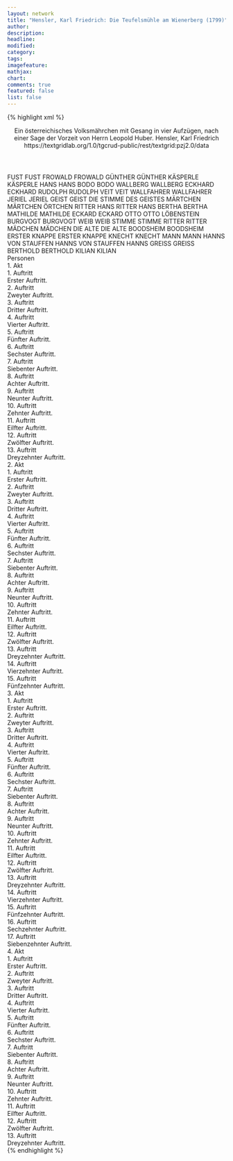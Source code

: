 ```yaml
---
layout: network
title: "Hensler, Karl Friedrich: Die Teufelsmühle am Wienerberg (1799)"
author:
description:
headline:
modified:
category:
tags:
imagefeature:
mathjax:
chart:
comments: true
featured: false
list: false
---
```

{% highlight xml %}
<?xml-model href="https://raw.githubusercontent.com/DLiNa/project/master/rules/lina.rnc"?><?xml-model href="https://raw.githubusercontent.com/DLiNa/project/master/rules/lina.sch"?>
<play xmlns="http://lina.digital">
  <header>
    <title>Die Teufelsmühle am Wienerberg</title>
    <subtitle>Ein österreichisches Volksmährchen mit Gesang in vier Aufzügen, nach einer Sage der Vorzeit von Herrn Leopold Huber.</subtitle>
    <genretitle/>
    <author>Hensler, Karl Friedrich</author>
    <date type="print" when="1799"/>
    <date type="premiere"/>
    <date type="written"/>
    <source>https://textgridlab.org/1.0/tgcrud-public/rest/textgrid:pzj2.0/data</source>
  </header>
  <personae>
    <character>
      <name>FUST</name>
      <alias xml:id="fust">
        <name>FUST</name>
      </alias>
    </character>
    <character>
      <name>FROWALD</name>
      <alias xml:id="frowald">
        <name>FROWALD</name>
      </alias>
    </character>
    <character>
      <name>GÜNTHER</name>
      <alias xml:id="günther">
        <name>GÜNTHER</name>
      </alias>
    </character>
    <character>
      <name>KÄSPERLE</name>
      <alias xml:id="käsperle">
        <name>KÄSPERLE</name>
      </alias>
    </character>
    <character>
      <name>HANS</name>
      <alias xml:id="hans">
        <name>HANS</name>
      </alias>
    </character>
    <character>
      <name>BODO</name>
      <alias xml:id="bodo">
        <name>BODO</name>
      </alias>
    </character>
    <character>
      <name>WALLBERG</name>
      <alias xml:id="wallberg">
        <name>WALLBERG</name>
      </alias>
    </character>
    <character>
      <name>ECKHARD</name>
      <alias xml:id="eckhard">
        <name>ECKHARD</name>
      </alias>
    </character>
    <character>
      <name>RUDOLPH</name>
      <alias xml:id="rudolph">
        <name>RUDOLPH</name>
      </alias>
    </character>
    <character>
      <name>VEIT</name>
      <alias xml:id="veit">
        <name>VEIT</name>
      </alias>
    </character>
    <character>
      <name>WALLFAHRER</name>
      <alias xml:id="wallfahrer">
        <name>WALLFAHRER</name>
      </alias>
    </character>
    <character>
      <name>JERIEL</name>
      <alias xml:id="jeriel">
        <name>JERIEL</name>
      </alias>
    </character>
    <character>
      <name>GEIST</name>
      <alias xml:id="geist">
        <name>GEIST</name>
      </alias>
      <alias xml:id="die_stimme_des_geistes">
        <name>DIE STIMME DES GEISTES</name>
      </alias>
    </character>
    <character>
      <name>MÄRTCHEN</name>
      <alias xml:id="märtchen">
        <name>MÄRTCHEN</name>
      </alias>
      <alias xml:id="örtchen">
        <name>ÖRTCHEN</name>
      </alias>
    </character>
    <character>
      <name>RITTER HANS</name>
      <alias xml:id="ritter_hans">
        <name>RITTER HANS</name>
      </alias>
    </character>
    <character>
      <name>BERTHA</name>
      <alias xml:id="bertha">
        <name>BERTHA</name>
      </alias>
    </character>
    <character>
      <name>MATHILDE</name>
      <alias xml:id="mathilde">
        <name>MATHILDE</name>
      </alias>
    </character>
    <character>
      <name>ECKARD</name>
      <alias xml:id="eckard">
        <name>ECKARD</name>
      </alias>
    </character>
    <character>
      <name>OTTO</name>
      <alias xml:id="otto">
        <name>OTTO</name>
      </alias>
      <alias xml:id="löbenstein">
        <name>LÖBENSTEIN</name>
      </alias>
    </character>
    <character>
      <name>BURGVOGT</name>
      <alias xml:id="burgvogt">
        <name>BURGVOGT</name>
      </alias>
    </character>
    <character>
      <name>WEIB</name>
      <alias xml:id="weib">
        <name>WEIB</name>
      </alias>
    </character>
    <character>
      <name>STIMME</name>
      <alias xml:id="stimme">
        <name>STIMME</name>
      </alias>
    </character>
    <character>
      <name>RITTER</name>
      <alias xml:id="ritter">
        <name>RITTER</name>
      </alias>
    </character>
    <character>
      <name>MÄDCHEN</name>
      <alias xml:id="mädchen">
        <name>MÄDCHEN</name>
      </alias>
    </character>
    <character>
      <name>DIE ALTE</name>
      <alias xml:id="die_alte">
        <name>DIE ALTE</name>
      </alias>
    </character>
    <character>
      <name>BOODSHEIM</name>
      <alias xml:id="boodsheim">
        <name>BOODSHEIM</name>
      </alias>
    </character>
    <character>
      <name>ERSTER KNAPPE</name>
      <alias xml:id="erster_knappe">
        <name>ERSTER KNAPPE</name>
      </alias>
    </character>
    <character>
      <name>KNECHT</name>
      <alias xml:id="knecht">
        <name>KNECHT</name>
      </alias>
    </character>
    <character>
      <name>MANN</name>
      <alias xml:id="mann">
        <name>MANN</name>
      </alias>
    </character>
    <character>
      <name>HANNS VON STAUFFEN</name>
      <alias xml:id="hanns_von_stauffen">
        <name>HANNS VON STAUFFEN</name>
      </alias>
      <alias xml:id="hanns">
        <name>HANNS</name>
      </alias>
    </character>
    <character>
      <name>GREISS</name>
      <alias xml:id="greiss">
        <name>GREISS</name>
      </alias>
    </character>
    <character>
      <name>BERTHOLD</name>
      <alias xml:id="berthold">
        <name>BERTHOLD</name>
      </alias>
    </character>
    <character>
      <name>KILIAN</name>
      <alias xml:id="kilian">
        <name>KILIAN</name>
      </alias>
    </character>
  </personae>
  <text>
    <div>
      <head>Personen</head>
    </div>
    <div>
      <head>1. Akt</head>
      <div>
        <head>1. Auftritt</head>
        <div>
          <head>Erster Auftritt.</head>
          <sp who="#fust">
            <amount n="3" unit="speech_acts"/>
            <amount n="38" unit="words"/>
            <amount n="3" unit="lines"/>
            <amount n="216" unit="chars"/>
          </sp>
          <sp who="#frowald">
            <amount n="3" unit="speech_acts"/>
            <amount n="116" unit="words"/>
            <amount n="1" unit="lines"/>
            <amount n="627" unit="chars"/>
          </sp>
          <sp who="#günther">
            <amount n="1" unit="speech_acts"/>
            <amount n="4" unit="words"/>
            <amount n="1" unit="lines"/>
            <amount n="23" unit="chars"/>
          </sp>
          <sp who="#käsperle">
            <amount n="2" unit="speech_acts"/>
            <amount n="38" unit="words"/>
            <amount n="1" unit="lines"/>
            <amount n="224" unit="chars"/>
          </sp>
          <sp who="#hans">
            <amount n="2" unit="speech_acts"/>
            <amount n="28" unit="words"/>
            <amount n="1" unit="lines"/>
            <amount n="153" unit="chars"/>
          </sp>
          <sp who="#bodo">
            <amount n="1" unit="speech_acts"/>
            <amount n="9" unit="words"/>
            <amount n="1" unit="lines"/>
            <amount n="42" unit="chars"/>
          </sp>
          <sp who="#wallberg">
            <amount n="1" unit="speech_acts"/>
            <amount n="5" unit="words"/>
            <amount n="1" unit="lines"/>
            <amount n="22" unit="chars"/>
          </sp>
          <sp who="#eckhard">
            <amount n="2" unit="speech_acts"/>
            <amount n="78" unit="words"/>
            <amount n="392" unit="chars"/>
          </sp>
        </div>
      </div>
      <div>
        <head>2. Auftritt</head>
        <div>
          <head>Zweyter Auftritt.</head>
          <sp who="#rudolph">
            <amount n="1" unit="speech_acts"/>
            <amount n="6" unit="words"/>
            <amount n="1" unit="lines"/>
            <amount n="38" unit="chars"/>
          </sp>
          <sp who="#fust">
            <amount n="2" unit="speech_acts"/>
            <amount n="32" unit="words"/>
            <amount n="2" unit="lines"/>
            <amount n="178" unit="chars"/>
          </sp>
          <sp who="#bodo">
            <amount n="1" unit="speech_acts"/>
            <amount n="20" unit="words"/>
            <amount n="107" unit="chars"/>
          </sp>
          <sp who="#wallberg">
            <amount n="1" unit="speech_acts"/>
            <amount n="10" unit="words"/>
            <amount n="1" unit="lines"/>
            <amount n="72" unit="chars"/>
          </sp>
          <sp who="#günther">
            <amount n="1" unit="speech_acts"/>
            <amount n="4" unit="words"/>
            <amount n="1" unit="lines"/>
            <amount n="34" unit="chars"/>
          </sp>
          <sp who="#eckhard">
            <amount n="2" unit="speech_acts"/>
            <amount n="49" unit="words"/>
            <amount n="1" unit="lines"/>
            <amount n="239" unit="chars"/>
          </sp>
          <sp who="#käsperle">
            <amount n="1" unit="speech_acts"/>
            <amount n="17" unit="words"/>
            <amount n="1" unit="lines"/>
            <amount n="86" unit="chars"/>
          </sp>
        </div>
      </div>
      <div>
        <head>3. Auftritt</head>
        <div>
          <head>Dritter Auftritt.</head>
          <sp who="#frowald">
            <amount n="2" unit="speech_acts"/>
            <amount n="31" unit="words"/>
            <amount n="1" unit="lines"/>
            <amount n="192" unit="chars"/>
          </sp>
          <sp who="#günther">
            <amount n="5" unit="speech_acts"/>
            <amount n="60" unit="words"/>
            <amount n="4" unit="lines"/>
            <amount n="329" unit="chars"/>
          </sp>
          <sp who="#veit">
            <amount n="3" unit="speech_acts"/>
            <amount n="55" unit="words"/>
            <amount n="2" unit="lines"/>
            <amount n="310" unit="chars"/>
          </sp>
        </div>
      </div>
      <div>
        <head>4. Auftritt</head>
        <div>
          <head>Vierter Auftritt.</head>
          <sp who="#wallfahrer">
            <amount n="4" unit="speech_acts"/>
            <amount n="117" unit="words"/>
            <amount n="2" unit="lines"/>
            <amount n="615" unit="chars"/>
          </sp>
          <sp who="#günther">
            <amount n="5" unit="speech_acts"/>
            <amount n="91" unit="words"/>
            <amount n="3" unit="lines"/>
            <amount n="485" unit="chars"/>
          </sp>
          <sp who="#veit">
            <amount n="3" unit="speech_acts"/>
            <amount n="235" unit="words"/>
            <amount n="26" unit="lines"/>
            <amount n="1247" unit="chars"/>
          </sp>
          <sp who="#frowald">
            <amount n="1" unit="speech_acts"/>
            <amount n="79" unit="words"/>
            <amount n="387" unit="chars"/>
          </sp>
        </div>
      </div>
      <div>
        <head>5. Auftritt</head>
        <div>
          <head>Fünfter Auftritt.</head>
          <sp who="#günther">
            <amount n="5" unit="speech_acts"/>
            <amount n="44" unit="words"/>
            <amount n="4" unit="lines"/>
            <amount n="234" unit="chars"/>
          </sp>
          <sp who="#wallfahrer">
            <amount n="4" unit="speech_acts"/>
            <amount n="109" unit="words"/>
            <amount n="1" unit="lines"/>
            <amount n="614" unit="chars"/>
          </sp>
          <sp who="#jeriel">
            <amount n="1" unit="speech_acts"/>
            <amount n="36" unit="words"/>
            <amount n="6" unit="lines"/>
            <amount n="186" unit="chars"/>
          </sp>
          <sp who="#geist">
            <amount n="1" unit="speech_acts"/>
            <amount n="9" unit="words"/>
            <amount n="1" unit="lines"/>
            <amount n="53" unit="chars"/>
          </sp>
        </div>
      </div>
      <div>
        <head>6. Auftritt</head>
        <div>
          <head>Sechster Auftritt.</head>
          <sp who="#günther">
            <amount n="9" unit="speech_acts"/>
            <amount n="98" unit="words"/>
            <amount n="8" unit="lines"/>
            <amount n="552" unit="chars"/>
          </sp>
          <sp who="#käsperle">
            <amount n="8" unit="speech_acts"/>
            <amount n="181" unit="words"/>
            <amount n="2" unit="lines"/>
            <amount n="938" unit="chars"/>
          </sp>
        </div>
      </div>
      <div>
        <head>7. Auftritt</head>
        <div>
          <head>Siebenter Auftritt.</head>
          <sp who="#käsperle">
            <amount n="7" unit="speech_acts"/>
            <amount n="240" unit="words"/>
            <amount n="16" unit="lines"/>
            <amount n="1177" unit="chars"/>
          </sp>
          <sp who="#hans">
            <amount n="6" unit="speech_acts"/>
            <amount n="97" unit="words"/>
            <amount n="5" unit="lines"/>
            <amount n="489" unit="chars"/>
          </sp>
        </div>
      </div>
      <div>
        <head>8. Auftritt</head>
        <div>
          <head>Achter Auftritt.</head>
          <sp who="#hans">
            <amount n="7" unit="speech_acts"/>
            <amount n="155" unit="words"/>
            <amount n="9" unit="lines"/>
            <amount n="835" unit="chars"/>
          </sp>
          <sp who="#märtchen">
            <amount n="6" unit="speech_acts"/>
            <amount n="143" unit="words"/>
            <amount n="8" unit="lines"/>
            <amount n="751" unit="chars"/>
          </sp>
          <sp who="#hans #märtchen">
            <amount n="1" unit="speech_acts"/>
            <amount n="32" unit="words"/>
            <amount n="4" unit="lines"/>
            <amount n="179" unit="chars"/>
          </sp>
        </div>
      </div>
      <div>
        <head>9. Auftritt</head>
        <div>
          <head>Neunter Auftritt.</head>
          <sp who="#günther">
            <amount n="6" unit="speech_acts"/>
            <amount n="237" unit="words"/>
            <amount n="1" unit="lines"/>
            <amount n="1277" unit="chars"/>
          </sp>
          <sp who="#ritter_hans">
            <amount n="5" unit="speech_acts"/>
            <amount n="48" unit="words"/>
            <amount n="4" unit="lines"/>
            <amount n="296" unit="chars"/>
          </sp>
        </div>
      </div>
      <div>
        <head>10. Auftritt</head>
        <div>
          <head>Zehnter Auftritt.</head>
          <sp who="#bertha">
            <amount n="4" unit="speech_acts"/>
            <amount n="75" unit="words"/>
            <amount n="1" unit="lines"/>
            <amount n="406" unit="chars"/>
          </sp>
          <sp who="#mathilde">
            <amount n="4" unit="speech_acts"/>
            <amount n="47" unit="words"/>
            <amount n="4" unit="lines"/>
            <amount n="244" unit="chars"/>
          </sp>
        </div>
      </div>
      <div>
        <head>11. Auftritt</head>
        <div>
          <head>Eilfter Auftritt.</head>
          <sp who="#jeriel">
            <amount n="3" unit="speech_acts"/>
            <amount n="68" unit="words"/>
            <amount n="1" unit="lines"/>
            <amount n="357" unit="chars"/>
          </sp>
          <sp who="#bertha">
            <amount n="2" unit="speech_acts"/>
            <amount n="25" unit="words"/>
            <amount n="1" unit="lines"/>
            <amount n="138" unit="chars"/>
          </sp>
          <sp who="#mathilde">
            <amount n="1" unit="speech_acts"/>
            <amount n="114" unit="words"/>
            <amount n="16" unit="lines"/>
            <amount n="611" unit="chars"/>
          </sp>
        </div>
      </div>
      <div>
        <head>12. Auftritt</head>
        <div>
          <head>Zwölfter Auftritt.</head>
          <sp who="#mathilde">
            <amount n="9" unit="speech_acts"/>
            <amount n="62" unit="words"/>
            <amount n="8" unit="lines"/>
            <amount n="320" unit="chars"/>
          </sp>
          <sp who="#bertha">
            <amount n="1" unit="speech_acts"/>
            <amount n="12" unit="words"/>
            <amount n="1" unit="lines"/>
            <amount n="54" unit="chars"/>
          </sp>
          <sp who="#günther">
            <amount n="8" unit="speech_acts"/>
            <amount n="178" unit="words"/>
            <amount n="4" unit="lines"/>
            <amount n="942" unit="chars"/>
          </sp>
        </div>
      </div>
      <div>
        <head>13. Auftritt</head>
        <div>
          <head>Dreyzehnter Auftritt.</head>
          <sp who="#löbenstein">
            <amount n="7" unit="speech_acts"/>
            <amount n="119" unit="words"/>
            <amount n="4" unit="lines"/>
            <amount n="684" unit="chars"/>
          </sp>
          <sp who="#mathilde">
            <amount n="2" unit="speech_acts"/>
            <amount n="14" unit="words"/>
            <amount n="2" unit="lines"/>
            <amount n="62" unit="chars"/>
          </sp>
          <sp who="#günther">
            <amount n="3" unit="speech_acts"/>
            <amount n="36" unit="words"/>
            <amount n="3" unit="lines"/>
            <amount n="195" unit="chars"/>
          </sp>
          <sp who="#hans">
            <amount n="1" unit="speech_acts"/>
            <amount n="42" unit="words"/>
            <amount n="241" unit="chars"/>
          </sp>
          <sp who="#geist">
            <amount n="1" unit="speech_acts"/>
            <amount n="17" unit="words"/>
            <amount n="102" unit="chars"/>
          </sp>
        </div>
      </div>
    </div>
    <div>
      <head>2. Akt</head>
      <div>
        <head>1. Auftritt</head>
        <div>
          <head>Erster Auftritt.</head>
          <sp who="#wallberg">
            <amount n="4" unit="speech_acts"/>
            <amount n="40" unit="words"/>
            <amount n="4" unit="lines"/>
            <amount n="201" unit="chars"/>
          </sp>
          <sp who="#hanns">
            <amount n="3" unit="speech_acts"/>
            <amount n="192" unit="words"/>
            <amount n="12" unit="lines"/>
            <amount n="969" unit="chars"/>
          </sp>
          <sp who="#fust">
            <amount n="2" unit="speech_acts"/>
            <amount n="59" unit="words"/>
            <amount n="331" unit="chars"/>
          </sp>
          <sp who="#bodo">
            <amount n="2" unit="speech_acts"/>
            <amount n="34" unit="words"/>
            <amount n="1" unit="lines"/>
            <amount n="183" unit="chars"/>
          </sp>
          <sp who="#eckard">
            <amount n="1" unit="speech_acts"/>
            <amount n="47" unit="words"/>
            <amount n="257" unit="chars"/>
          </sp>
        </div>
      </div>
      <div>
        <head>2. Auftritt</head>
        <div>
          <head>Zweyter Auftritt.</head>
          <sp who="#käsperle">
            <amount n="4" unit="speech_acts"/>
            <amount n="121" unit="words"/>
            <amount n="2" unit="lines"/>
            <amount n="601" unit="chars"/>
          </sp>
          <sp who="#wallberg">
            <amount n="1" unit="speech_acts"/>
            <amount n="11" unit="words"/>
            <amount n="1" unit="lines"/>
            <amount n="62" unit="chars"/>
          </sp>
          <sp who="#bodo">
            <amount n="1" unit="speech_acts"/>
            <amount n="8" unit="words"/>
            <amount n="1" unit="lines"/>
            <amount n="47" unit="chars"/>
          </sp>
          <sp who="#eckard">
            <amount n="1" unit="speech_acts"/>
            <amount n="14" unit="words"/>
            <amount n="1" unit="lines"/>
            <amount n="77" unit="chars"/>
          </sp>
          <sp who="#fust">
            <amount n="3" unit="speech_acts"/>
            <amount n="84" unit="words"/>
            <amount n="449" unit="chars"/>
          </sp>
          <sp who="#käsperle #wallberg #bodo #eckard #fust">
            <amount n="1" unit="speech_acts"/>
            <amount n="5" unit="words"/>
            <amount n="1" unit="lines"/>
            <amount n="20" unit="chars"/>
          </sp>
        </div>
      </div>
      <div>
        <head>3. Auftritt</head>
        <div>
          <head>Dritter Auftritt.</head>
          <sp who="#käsperle">
            <amount n="11" unit="speech_acts"/>
            <amount n="282" unit="words"/>
            <amount n="5" unit="lines"/>
            <amount n="1447" unit="chars"/>
          </sp>
          <sp who="#günther">
            <amount n="10" unit="speech_acts"/>
            <amount n="129" unit="words"/>
            <amount n="8" unit="lines"/>
            <amount n="675" unit="chars"/>
          </sp>
        </div>
      </div>
      <div>
        <head>4. Auftritt</head>
        <div>
          <head>Vierter Auftritt.</head>
          <sp who="#veit">
            <amount n="4" unit="speech_acts"/>
            <amount n="176" unit="words"/>
            <amount n="17" unit="lines"/>
            <amount n="894" unit="chars"/>
          </sp>
          <sp who="#günther">
            <amount n="1" unit="speech_acts"/>
            <amount n="38" unit="words"/>
            <amount n="197" unit="chars"/>
          </sp>
          <sp who="#käsperle">
            <amount n="2" unit="speech_acts"/>
            <amount n="37" unit="words"/>
            <amount n="1" unit="lines"/>
            <amount n="183" unit="chars"/>
          </sp>
        </div>
      </div>
      <div>
        <head>5. Auftritt</head>
        <div>
          <head>Fünfter Auftritt.</head>
          <sp who="#käsperle">
            <amount n="5" unit="speech_acts"/>
            <amount n="82" unit="words"/>
            <amount n="3" unit="lines"/>
            <amount n="438" unit="chars"/>
          </sp>
          <sp who="#jeriel">
            <amount n="5" unit="speech_acts"/>
            <amount n="205" unit="words"/>
            <amount n="18" unit="lines"/>
            <amount n="1166" unit="chars"/>
          </sp>
        </div>
      </div>
      <div>
        <head>6. Auftritt</head>
        <div>
          <head>Sechster Auftritt.</head>
        </div>
      </div>
      <div>
        <head>7. Auftritt</head>
        <div>
          <head>Siebenter Auftritt.</head>
          <sp who="#frowald">
            <amount n="2" unit="speech_acts"/>
            <amount n="21" unit="words"/>
            <amount n="2" unit="lines"/>
            <amount n="121" unit="chars"/>
          </sp>
          <sp who="#veit">
            <amount n="4" unit="speech_acts"/>
            <amount n="139" unit="words"/>
            <amount n="18" unit="lines"/>
            <amount n="760" unit="chars"/>
          </sp>
          <sp who="#hans">
            <amount n="3" unit="speech_acts"/>
            <amount n="81" unit="words"/>
            <amount n="1" unit="lines"/>
            <amount n="391" unit="chars"/>
          </sp>
        </div>
      </div>
      <div>
        <head>8. Auftritt</head>
        <div>
          <head>Achter Auftritt.</head>
          <sp who="#mathilde">
            <amount n="2" unit="speech_acts"/>
            <amount n="73" unit="words"/>
            <amount n="4" unit="lines"/>
            <amount n="414" unit="chars"/>
          </sp>
        </div>
      </div>
      <div>
        <head>9. Auftritt</head>
        <div>
          <head>Neunter Auftritt.</head>
          <sp who="#hans">
            <amount n="5" unit="speech_acts"/>
            <amount n="127" unit="words"/>
            <amount n="1" unit="lines"/>
            <amount n="724" unit="chars"/>
          </sp>
          <sp who="#mathilde">
            <amount n="5" unit="speech_acts"/>
            <amount n="110" unit="words"/>
            <amount n="2" unit="lines"/>
            <amount n="574" unit="chars"/>
          </sp>
          <sp who="#otto">
            <amount n="1" unit="speech_acts"/>
            <amount n="36" unit="words"/>
            <amount n="211" unit="chars"/>
          </sp>
        </div>
      </div>
      <div>
        <head>10. Auftritt</head>
        <div>
          <head>Zehnter Auftritt.</head>
          <sp who="#burgvogt">
            <amount n="2" unit="speech_acts"/>
            <amount n="10" unit="words"/>
            <amount n="2" unit="lines"/>
            <amount n="57" unit="chars"/>
          </sp>
          <sp who="#hanns">
            <amount n="2" unit="speech_acts"/>
            <amount n="24" unit="words"/>
            <amount n="1" unit="lines"/>
            <amount n="178" unit="chars"/>
          </sp>
        </div>
      </div>
      <div>
        <head>11. Auftritt</head>
        <div>
          <head>Eilfter Auftritt.</head>
          <sp who="#jeriel">
            <amount n="1" unit="speech_acts"/>
            <amount n="5" unit="words"/>
            <amount n="1" unit="lines"/>
            <amount n="21" unit="chars"/>
          </sp>
          <sp who="#hanns">
            <amount n="2" unit="speech_acts"/>
            <amount n="13" unit="words"/>
            <amount n="2" unit="lines"/>
            <amount n="70" unit="chars"/>
          </sp>
          <sp who="#löbenstein">
            <amount n="2" unit="speech_acts"/>
            <amount n="43" unit="words"/>
            <amount n="241" unit="chars"/>
          </sp>
          <sp who="#burgvogt">
            <amount n="1" unit="speech_acts"/>
            <amount n="21" unit="words"/>
            <amount n="131" unit="chars"/>
          </sp>
        </div>
      </div>
      <div>
        <head>12. Auftritt</head>
        <div>
          <head>Zwölfter Auftritt.</head>
          <sp who="#weib">
            <amount n="5" unit="speech_acts"/>
            <amount n="220" unit="words"/>
            <amount n="2" unit="lines"/>
            <amount n="1227" unit="chars"/>
          </sp>
          <sp who="#hanns">
            <amount n="4" unit="speech_acts"/>
            <amount n="26" unit="words"/>
            <amount n="4" unit="lines"/>
            <amount n="149" unit="chars"/>
          </sp>
          <sp who="#löbenstein">
            <amount n="2" unit="speech_acts"/>
            <amount n="23" unit="words"/>
            <amount n="1" unit="lines"/>
            <amount n="146" unit="chars"/>
          </sp>
          <sp who="#löbenstein #hanns">
            <amount n="1" unit="speech_acts"/>
            <amount n="10" unit="words"/>
            <amount n="1" unit="lines"/>
            <amount n="49" unit="chars"/>
          </sp>
        </div>
      </div>
      <div>
        <head>13. Auftritt</head>
        <div>
          <head>Dreyzehnter Auftritt.</head>
          <sp who="#jeriel">
            <amount n="6" unit="speech_acts"/>
            <amount n="115" unit="words"/>
            <amount n="4" unit="lines"/>
            <amount n="635" unit="chars"/>
          </sp>
          <sp who="#käsperle">
            <amount n="8" unit="speech_acts"/>
            <amount n="159" unit="words"/>
            <amount n="2" unit="lines"/>
            <amount n="849" unit="chars"/>
          </sp>
          <sp who="#günther">
            <amount n="7" unit="speech_acts"/>
            <amount n="52" unit="words"/>
            <amount n="7" unit="lines"/>
            <amount n="268" unit="chars"/>
          </sp>
        </div>
      </div>
      <div>
        <head>14. Auftritt</head>
        <div>
          <head>Vierzehnter Auftritt.</head>
          <sp who="#günther">
            <amount n="8" unit="speech_acts"/>
            <amount n="90" unit="words"/>
            <amount n="7" unit="lines"/>
            <amount n="487" unit="chars"/>
          </sp>
          <sp who="#käsperle">
            <amount n="10" unit="speech_acts"/>
            <amount n="274" unit="words"/>
            <amount n="3" unit="lines"/>
            <amount n="1396" unit="chars"/>
          </sp>
          <sp who="#stimme">
            <amount n="1" unit="speech_acts"/>
            <amount n="14" unit="words"/>
            <amount n="1" unit="lines"/>
            <amount n="80" unit="chars"/>
          </sp>
          <sp who="#geist">
            <amount n="3" unit="speech_acts"/>
            <amount n="27" unit="words"/>
            <amount n="3" unit="lines"/>
            <amount n="126" unit="chars"/>
          </sp>
        </div>
      </div>
      <div>
        <head>15. Auftritt</head>
        <div>
          <head>Fünfzehnter Auftritt.</head>
          <sp who="#günther">
            <amount n="9" unit="speech_acts"/>
            <amount n="211" unit="words"/>
            <amount n="6" unit="lines"/>
            <amount n="1214" unit="chars"/>
          </sp>
          <sp who="#geist">
            <amount n="7" unit="speech_acts"/>
            <amount n="353" unit="words"/>
            <amount n="1" unit="lines"/>
            <amount n="1993" unit="chars"/>
          </sp>
          <sp who="#jeriel">
            <amount n="2" unit="speech_acts"/>
            <amount n="41" unit="words"/>
            <amount n="5" unit="lines"/>
            <amount n="213" unit="chars"/>
          </sp>
          <sp who="#käsperle">
            <amount n="3" unit="speech_acts"/>
            <amount n="150" unit="words"/>
            <amount n="5" unit="lines"/>
            <amount n="810" unit="chars"/>
          </sp>
          <sp who="#günther #jeriel">
            <amount n="2" unit="speech_acts"/>
            <amount n="46" unit="words"/>
            <amount n="7" unit="lines"/>
            <amount n="221" unit="chars"/>
          </sp>
        </div>
      </div>
    </div>
    <div>
      <head>3. Akt</head>
      <div>
        <head>1. Auftritt</head>
        <div>
          <head>Erster Auftritt.</head>
          <sp who="#fust">
            <amount n="2" unit="speech_acts"/>
            <amount n="29" unit="words"/>
            <amount n="2" unit="lines"/>
            <amount n="140" unit="chars"/>
          </sp>
          <sp who="#veit">
            <amount n="1" unit="speech_acts"/>
            <amount n="31" unit="words"/>
            <amount n="151" unit="chars"/>
          </sp>
          <sp who="#eckard">
            <amount n="1" unit="speech_acts"/>
            <amount n="4" unit="words"/>
            <amount n="1" unit="lines"/>
            <amount n="20" unit="chars"/>
          </sp>
        </div>
      </div>
      <div>
        <head>2. Auftritt</head>
        <div>
          <head>Zweyter Auftritt.</head>
          <sp who="#ritter">
            <amount n="2" unit="speech_acts"/>
            <amount n="73" unit="words"/>
            <amount n="416" unit="chars"/>
          </sp>
          <sp who="#bodo #eckard #veit #fust #wallberg">
            <amount n="1" unit="speech_acts"/>
            <amount n="2" unit="words"/>
            <amount n="1" unit="lines"/>
            <amount n="11" unit="chars"/>
          </sp>
          <sp who="#bodo">
            <amount n="1" unit="speech_acts"/>
            <amount n="5" unit="words"/>
            <amount n="1" unit="lines"/>
            <amount n="28" unit="chars"/>
          </sp>
        </div>
      </div>
      <div>
        <head>3. Auftritt</head>
        <div>
          <head>Dritter Auftritt.</head>
          <sp who="#bodo">
            <amount n="1" unit="speech_acts"/>
            <amount n="13" unit="words"/>
            <amount n="1" unit="lines"/>
            <amount n="71" unit="chars"/>
          </sp>
          <sp who="#fust">
            <amount n="2" unit="speech_acts"/>
            <amount n="39" unit="words"/>
            <amount n="1" unit="lines"/>
            <amount n="221" unit="chars"/>
          </sp>
          <sp who="#veit">
            <amount n="1" unit="speech_acts"/>
            <amount n="13" unit="words"/>
            <amount n="1" unit="lines"/>
            <amount n="65" unit="chars"/>
          </sp>
          <sp who="#bodo #eckard #veit #fust #wallberg">
            <amount n="1" unit="speech_acts"/>
            <amount n="4" unit="words"/>
            <amount n="1" unit="lines"/>
            <amount n="20" unit="chars"/>
          </sp>
        </div>
      </div>
      <div>
        <head>4. Auftritt</head>
        <div>
          <head>Vierter Auftritt.</head>
          <sp who="#veit">
            <amount n="5" unit="speech_acts"/>
            <amount n="82" unit="words"/>
            <amount n="4" unit="lines"/>
            <amount n="386" unit="chars"/>
          </sp>
          <sp who="#märtchen">
            <amount n="5" unit="speech_acts"/>
            <amount n="233" unit="words"/>
            <amount n="14" unit="lines"/>
            <amount n="1148" unit="chars"/>
          </sp>
        </div>
      </div>
      <div>
        <head>5. Auftritt</head>
        <div>
          <head>Fünfter Auftritt.</head>
          <sp who="#veit">
            <amount n="3" unit="speech_acts"/>
            <amount n="205" unit="words"/>
            <amount n="25" unit="lines"/>
            <amount n="1077" unit="chars"/>
          </sp>
          <sp who="#hans">
            <amount n="2" unit="speech_acts"/>
            <amount n="51" unit="words"/>
            <amount n="1" unit="lines"/>
            <amount n="256" unit="chars"/>
          </sp>
        </div>
      </div>
      <div>
        <head>6. Auftritt</head>
        <div>
          <head>Sechster Auftritt.</head>
          <sp who="#käsperle">
            <amount n="3" unit="speech_acts"/>
            <amount n="83" unit="words"/>
            <amount n="1" unit="lines"/>
            <amount n="457" unit="chars"/>
          </sp>
          <sp who="#günther">
            <amount n="2" unit="speech_acts"/>
            <amount n="38" unit="words"/>
            <amount n="2" unit="lines"/>
            <amount n="186" unit="chars"/>
          </sp>
        </div>
      </div>
      <div>
        <head>7. Auftritt</head>
        <div>
          <head>Siebenter Auftritt.</head>
          <sp who="#günther">
            <amount n="5" unit="speech_acts"/>
            <amount n="133" unit="words"/>
            <amount n="8" unit="lines"/>
            <amount n="738" unit="chars"/>
          </sp>
          <sp who="#käsperle">
            <amount n="3" unit="speech_acts"/>
            <amount n="129" unit="words"/>
            <amount n="1" unit="lines"/>
            <amount n="736" unit="chars"/>
          </sp>
        </div>
      </div>
      <div>
        <head>8. Auftritt</head>
        <div>
          <head>Achter Auftritt.</head>
          <sp who="#jeriel">
            <amount n="9" unit="speech_acts"/>
            <amount n="143" unit="words"/>
            <amount n="17" unit="lines"/>
            <amount n="710" unit="chars"/>
          </sp>
          <sp who="#käsperle">
            <amount n="8" unit="speech_acts"/>
            <amount n="121" unit="words"/>
            <amount n="5" unit="lines"/>
            <amount n="610" unit="chars"/>
          </sp>
        </div>
      </div>
      <div>
        <head>9. Auftritt</head>
        <div>
          <head>Neunter Auftritt.</head>
          <sp who="#käsperle">
            <amount n="8" unit="speech_acts"/>
            <amount n="229" unit="words"/>
            <amount n="3" unit="lines"/>
            <amount n="1092" unit="chars"/>
          </sp>
          <sp who="#mädchen">
            <amount n="4" unit="speech_acts"/>
            <amount n="68" unit="words"/>
            <amount n="3" unit="lines"/>
            <amount n="315" unit="chars"/>
          </sp>
          <sp who="#die_alte">
            <amount n="3" unit="speech_acts"/>
            <amount n="86" unit="words"/>
            <amount n="7" unit="lines"/>
            <amount n="486" unit="chars"/>
          </sp>
        </div>
      </div>
      <div>
        <head>10. Auftritt</head>
        <div>
          <head>Zehnter Auftritt.</head>
          <sp who="#boodsheim">
            <amount n="4" unit="speech_acts"/>
            <amount n="157" unit="words"/>
            <amount n="1" unit="lines"/>
            <amount n="877" unit="chars"/>
          </sp>
          <sp who="#günther">
            <amount n="4" unit="speech_acts"/>
            <amount n="126" unit="words"/>
            <amount n="710" unit="chars"/>
          </sp>
          <sp who="#erster_knappe">
            <amount n="1" unit="speech_acts"/>
            <amount n="5" unit="words"/>
            <amount n="1" unit="lines"/>
            <amount n="25" unit="chars"/>
          </sp>
        </div>
      </div>
      <div>
        <head>11. Auftritt</head>
        <div>
          <head>Eilfter Auftritt.</head>
          <sp who="#hanns">
            <amount n="9" unit="speech_acts"/>
            <amount n="95" unit="words"/>
            <amount n="6" unit="lines"/>
            <amount n="514" unit="chars"/>
          </sp>
          <sp who="#käsperle">
            <amount n="9" unit="speech_acts"/>
            <amount n="355" unit="words"/>
            <amount n="15" unit="lines"/>
            <amount n="1787" unit="chars"/>
          </sp>
        </div>
      </div>
      <div>
        <head>12. Auftritt</head>
        <div>
          <head>Zwölfter Auftritt.</head>
          <sp who="#hans">
            <amount n="1" unit="speech_acts"/>
            <amount n="16" unit="words"/>
            <amount n="1" unit="lines"/>
            <amount n="84" unit="chars"/>
          </sp>
          <sp who="#märtchen #jeriel">
            <amount n="1" unit="speech_acts"/>
            <amount n="23" unit="words"/>
            <amount n="112" unit="chars"/>
          </sp>
          <sp who="#hanns">
            <amount n="2" unit="speech_acts"/>
            <amount n="44" unit="words"/>
            <amount n="230" unit="chars"/>
          </sp>
          <sp who="#jeriel">
            <amount n="2" unit="speech_acts"/>
            <amount n="57" unit="words"/>
            <amount n="322" unit="chars"/>
          </sp>
        </div>
      </div>
      <div>
        <head>13. Auftritt</head>
        <div>
          <head>Dreyzehnter Auftritt.</head>
          <sp who="#hanns">
            <amount n="1" unit="speech_acts"/>
            <amount n="17" unit="words"/>
            <amount n="1" unit="lines"/>
            <amount n="90" unit="chars"/>
          </sp>
          <sp who="#veit">
            <amount n="2" unit="speech_acts"/>
            <amount n="31" unit="words"/>
            <amount n="1" unit="lines"/>
            <amount n="152" unit="chars"/>
          </sp>
          <sp who="#märtchen">
            <amount n="1" unit="speech_acts"/>
            <amount n="21" unit="words"/>
            <amount n="118" unit="chars"/>
          </sp>
          <sp who="#frowald">
            <amount n="1" unit="speech_acts"/>
            <amount n="7" unit="words"/>
            <amount n="1" unit="lines"/>
            <amount n="42" unit="chars"/>
          </sp>
          <sp who="#jeriel">
            <amount n="1" unit="speech_acts"/>
            <amount n="70" unit="words"/>
            <amount n="8" unit="lines"/>
            <amount n="380" unit="chars"/>
          </sp>
        </div>
      </div>
      <div>
        <head>14. Auftritt</head>
        <div>
          <head>Vierzehnter Auftritt.</head>
          <sp who="#hanns">
            <amount n="3" unit="speech_acts"/>
            <amount n="88" unit="words"/>
            <amount n="454" unit="chars"/>
          </sp>
          <sp who="#löbenstein">
            <amount n="2" unit="speech_acts"/>
            <amount n="41" unit="words"/>
            <amount n="1" unit="lines"/>
            <amount n="207" unit="chars"/>
          </sp>
          <sp who="#knecht">
            <amount n="1" unit="speech_acts"/>
            <amount n="16" unit="words"/>
            <amount n="103" unit="chars"/>
          </sp>
        </div>
      </div>
      <div>
        <head>15. Auftritt</head>
        <div>
          <head>Fünfzehnter Auftritt.</head>
          <sp who="#fust">
            <amount n="3" unit="speech_acts"/>
            <amount n="40" unit="words"/>
            <amount n="2" unit="lines"/>
            <amount n="246" unit="chars"/>
          </sp>
          <sp who="#hanns #löbenstein #fust #bodo #wallberg #eckhard">
            <amount n="3" unit="speech_acts"/>
            <amount n="12" unit="words"/>
            <amount n="3" unit="lines"/>
            <amount n="76" unit="chars"/>
          </sp>
          <sp who="#hanns">
            <amount n="2" unit="speech_acts"/>
            <amount n="14" unit="words"/>
            <amount n="2" unit="lines"/>
            <amount n="61" unit="chars"/>
          </sp>
          <sp who="#otto">
            <amount n="1" unit="speech_acts"/>
            <amount n="19" unit="words"/>
            <amount n="111" unit="chars"/>
          </sp>
        </div>
      </div>
      <div>
        <head>16. Auftritt</head>
        <div>
          <head>Sechzehnter Auftritt.</head>
          <sp who="#günther">
            <amount n="5" unit="speech_acts"/>
            <amount n="105" unit="words"/>
            <amount n="3" unit="lines"/>
            <amount n="578" unit="chars"/>
          </sp>
          <sp who="#mann">
            <amount n="5" unit="speech_acts"/>
            <amount n="96" unit="words"/>
            <amount n="4" unit="lines"/>
            <amount n="476" unit="chars"/>
          </sp>
        </div>
      </div>
      <div>
        <head>17. Auftritt</head>
        <div>
          <head>Siebenzehnter Auftritt.</head>
          <sp who="#boodsheim">
            <amount n="2" unit="speech_acts"/>
            <amount n="32" unit="words"/>
            <amount n="2" unit="lines"/>
            <amount n="180" unit="chars"/>
          </sp>
          <sp who="#günther">
            <amount n="4" unit="speech_acts"/>
            <amount n="75" unit="words"/>
            <amount n="3" unit="lines"/>
            <amount n="416" unit="chars"/>
          </sp>
          <sp who="#mann">
            <amount n="2" unit="speech_acts"/>
            <amount n="154" unit="words"/>
            <amount n="5" unit="lines"/>
            <amount n="897" unit="chars"/>
          </sp>
          <sp who="#günther #boodsheim">
            <amount n="3" unit="speech_acts"/>
            <amount n="36" unit="words"/>
            <amount n="2" unit="lines"/>
            <amount n="220" unit="chars"/>
          </sp>
          <sp who="#hanns_von_stauffen">
            <amount n="1" unit="speech_acts"/>
            <amount n="49" unit="words"/>
            <amount n="313" unit="chars"/>
          </sp>
          <sp who="#hanns">
            <amount n="5" unit="speech_acts"/>
            <amount n="96" unit="words"/>
            <amount n="3" unit="lines"/>
            <amount n="558" unit="chars"/>
          </sp>
          <sp who="#otto">
            <amount n="4" unit="speech_acts"/>
            <amount n="119" unit="words"/>
            <amount n="5" unit="lines"/>
            <amount n="669" unit="chars"/>
          </sp>
          <sp who="#günther #otto">
            <amount n="1" unit="speech_acts"/>
            <amount n="3" unit="words"/>
            <amount n="1" unit="lines"/>
            <amount n="13" unit="chars"/>
          </sp>
          <sp who="#geist">
            <amount n="2" unit="speech_acts"/>
            <amount n="22" unit="words"/>
            <amount n="1" unit="lines"/>
            <amount n="129" unit="chars"/>
          </sp>
          <sp who="#greiss">
            <amount n="2" unit="speech_acts"/>
            <amount n="29" unit="words"/>
            <amount n="1" unit="lines"/>
            <amount n="157" unit="chars"/>
          </sp>
        </div>
      </div>
    </div>
    <div>
      <head>4. Akt</head>
      <div>
        <head>1. Auftritt</head>
        <div>
          <head>Erster Auftritt.</head>
          <sp who="#käsperle">
            <amount n="5" unit="speech_acts"/>
            <amount n="90" unit="words"/>
            <amount n="2" unit="lines"/>
            <amount n="472" unit="chars"/>
          </sp>
          <sp who="#frowald">
            <amount n="4" unit="speech_acts"/>
            <amount n="44" unit="words"/>
            <amount n="4" unit="lines"/>
            <amount n="263" unit="chars"/>
          </sp>
        </div>
      </div>
      <div>
        <head>2. Auftritt</head>
        <div>
          <head>Zweyter Auftritt.</head>
          <sp who="#günther">
            <amount n="11" unit="speech_acts"/>
            <amount n="101" unit="words"/>
            <amount n="10" unit="lines"/>
            <amount n="533" unit="chars"/>
          </sp>
          <sp who="#käsperle">
            <amount n="12" unit="speech_acts"/>
            <amount n="175" unit="words"/>
            <amount n="8" unit="lines"/>
            <amount n="889" unit="chars"/>
          </sp>
          <sp who="#frowald">
            <amount n="2" unit="speech_acts"/>
            <amount n="51" unit="words"/>
            <amount n="255" unit="chars"/>
          </sp>
        </div>
      </div>
      <div>
        <head>3. Auftritt</head>
        <div>
          <head>Dritter Auftritt.</head>
        </div>
      </div>
      <div>
        <head>4. Auftritt</head>
        <div>
          <head>Vierter Auftritt.</head>
          <sp who="#hanns">
            <amount n="3" unit="speech_acts"/>
            <amount n="124" unit="words"/>
            <amount n="665" unit="chars"/>
          </sp>
          <sp who="#berthold">
            <amount n="3" unit="speech_acts"/>
            <amount n="44" unit="words"/>
            <amount n="3" unit="lines"/>
            <amount n="255" unit="chars"/>
          </sp>
        </div>
      </div>
      <div>
        <head>5. Auftritt</head>
        <div>
          <head>Fünfter Auftritt.</head>
          <sp who="#hanns">
            <amount n="4" unit="speech_acts"/>
            <amount n="114" unit="words"/>
            <amount n="2" unit="lines"/>
            <amount n="650" unit="chars"/>
          </sp>
          <sp who="#mathilde">
            <amount n="5" unit="speech_acts"/>
            <amount n="115" unit="words"/>
            <amount n="2" unit="lines"/>
            <amount n="627" unit="chars"/>
          </sp>
          <sp who="#jeriel">
            <amount n="2" unit="speech_acts"/>
            <amount n="26" unit="words"/>
            <amount n="2" unit="lines"/>
            <amount n="121" unit="chars"/>
          </sp>
          <sp who="#hans">
            <amount n="5" unit="speech_acts"/>
            <amount n="159" unit="words"/>
            <amount n="3" unit="lines"/>
            <amount n="889" unit="chars"/>
          </sp>
          <sp who="#berthold">
            <amount n="1" unit="speech_acts"/>
            <amount n="4" unit="words"/>
            <amount n="1" unit="lines"/>
            <amount n="18" unit="chars"/>
          </sp>
        </div>
      </div>
      <div>
        <head>6. Auftritt</head>
        <div>
          <head>Sechster Auftritt.</head>
          <sp who="#veit">
            <amount n="6" unit="speech_acts"/>
            <amount n="272" unit="words"/>
            <amount n="20" unit="lines"/>
            <amount n="1425" unit="chars"/>
          </sp>
          <sp who="#eckard">
            <amount n="4" unit="speech_acts"/>
            <amount n="22" unit="words"/>
            <amount n="4" unit="lines"/>
            <amount n="102" unit="chars"/>
          </sp>
          <sp who="#eckhard">
            <amount n="1" unit="speech_acts"/>
            <amount n="9" unit="words"/>
            <amount n="1" unit="lines"/>
            <amount n="31" unit="chars"/>
          </sp>
        </div>
      </div>
      <div>
        <head>7. Auftritt</head>
        <div>
          <head>Siebenter Auftritt.</head>
          <sp who="#hans">
            <amount n="4" unit="speech_acts"/>
            <amount n="95" unit="words"/>
            <amount n="10" unit="lines"/>
            <amount n="476" unit="chars"/>
          </sp>
          <sp who="#märtchen">
            <amount n="2" unit="speech_acts"/>
            <amount n="72" unit="words"/>
            <amount n="340" unit="chars"/>
          </sp>
          <sp who="#örtchen">
            <amount n="1" unit="speech_acts"/>
            <amount n="38" unit="words"/>
            <amount n="8" unit="lines"/>
            <amount n="201" unit="chars"/>
          </sp>
          <sp who="#hans #märtchen">
            <amount n="1" unit="speech_acts"/>
            <amount n="46" unit="words"/>
            <amount n="7" unit="lines"/>
            <amount n="248" unit="chars"/>
          </sp>
        </div>
      </div>
      <div>
        <head>8. Auftritt</head>
        <div>
          <head>Achter Auftritt.</head>
          <sp who="#günther">
            <amount n="4" unit="speech_acts"/>
            <amount n="42" unit="words"/>
            <amount n="3" unit="lines"/>
            <amount n="230" unit="chars"/>
          </sp>
          <sp who="#käsperle">
            <amount n="3" unit="speech_acts"/>
            <amount n="60" unit="words"/>
            <amount n="1" unit="lines"/>
            <amount n="286" unit="chars"/>
          </sp>
        </div>
      </div>
      <div>
        <head>9. Auftritt</head>
        <div>
          <head>Neunter Auftritt.</head>
          <sp who="#geist">
            <amount n="9" unit="speech_acts"/>
            <amount n="330" unit="words"/>
            <amount n="4" unit="lines"/>
            <amount n="1781" unit="chars"/>
          </sp>
          <sp who="#günther">
            <amount n="10" unit="speech_acts"/>
            <amount n="106" unit="words"/>
            <amount n="9" unit="lines"/>
            <amount n="602" unit="chars"/>
          </sp>
          <sp who="#käsperle">
            <amount n="5" unit="speech_acts"/>
            <amount n="89" unit="words"/>
            <amount n="3" unit="lines"/>
            <amount n="455" unit="chars"/>
          </sp>
        </div>
      </div>
      <div>
        <head>10. Auftritt</head>
        <div>
          <head>Zehnter Auftritt.</head>
          <sp who="#günther">
            <amount n="5" unit="speech_acts"/>
            <amount n="59" unit="words"/>
            <amount n="4" unit="lines"/>
            <amount n="283" unit="chars"/>
          </sp>
          <sp who="#käsperle">
            <amount n="6" unit="speech_acts"/>
            <amount n="163" unit="words"/>
            <amount n="3" unit="lines"/>
            <amount n="872" unit="chars"/>
          </sp>
          <sp who="#geist">
            <amount n="1" unit="speech_acts"/>
            <amount n="10" unit="words"/>
            <amount n="1" unit="lines"/>
            <amount n="39" unit="chars"/>
          </sp>
        </div>
      </div>
      <div>
        <head>11. Auftritt</head>
        <div>
          <head>Eilfter Auftritt.</head>
          <sp who="#käsperle">
            <amount n="12" unit="speech_acts"/>
            <amount n="171" unit="words"/>
            <amount n="10" unit="lines"/>
            <amount n="864" unit="chars"/>
          </sp>
          <sp who="#jeriel">
            <amount n="12" unit="speech_acts"/>
            <amount n="294" unit="words"/>
            <amount n="20" unit="lines"/>
            <amount n="1478" unit="chars"/>
          </sp>
        </div>
      </div>
      <div>
        <head>12. Auftritt</head>
        <div>
          <head>Zwölfter Auftritt.</head>
          <sp who="#kilian">
            <amount n="7" unit="speech_acts"/>
            <amount n="215" unit="words"/>
            <amount n="3" unit="lines"/>
            <amount n="1150" unit="chars"/>
          </sp>
          <sp who="#günther">
            <amount n="6" unit="speech_acts"/>
            <amount n="106" unit="words"/>
            <amount n="5" unit="lines"/>
            <amount n="568" unit="chars"/>
          </sp>
          <sp who="#die_stimme_des_geistes">
            <amount n="1" unit="speech_acts"/>
            <amount n="16" unit="words"/>
            <amount n="101" unit="chars"/>
          </sp>
        </div>
      </div>
      <div>
        <head>13. Auftritt</head>
        <div>
          <head>Dreyzehnter Auftritt.</head>
          <sp who="#kilian">
            <amount n="4" unit="speech_acts"/>
            <amount n="304" unit="words"/>
            <amount n="17" unit="lines"/>
            <amount n="1662" unit="chars"/>
          </sp>
          <sp who="#günther">
            <amount n="1" unit="speech_acts"/>
            <amount n="43" unit="words"/>
            <amount n="264" unit="chars"/>
          </sp>
        </div>
      </div>
    </div>
  </text>
</play>
{% endhighlight %}